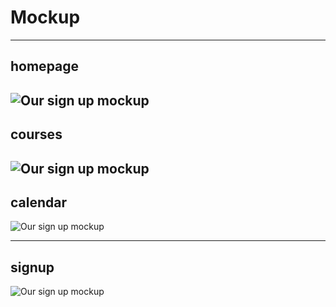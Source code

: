 # Mockup

---

## homepage
![Our sign up mockup](/images/homepage.png)
---

## courses
![Our sign up mockup](/images/courses.png)
---

## calendar
![Our sign up mockup](/images/calendar.png)


---

## signup

![Our sign up mockup](/images/signup.png)


